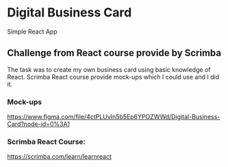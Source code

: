 # Digital Business Card

Simple React App

## Challenge from React course provide by Scrimba

The task was to create my own business card using basic knowledge of React.
Scrimba React course provide mock-ups which I could use and I did it.

### Mock-ups
https://www.figma.com/file/4ctPLUvIn5b5Ep6YPOZWWd/Digital-Business-Card?node-id=0%3A1

### Scrimba React Course: 
https://scrimba.com/learn/learnreact